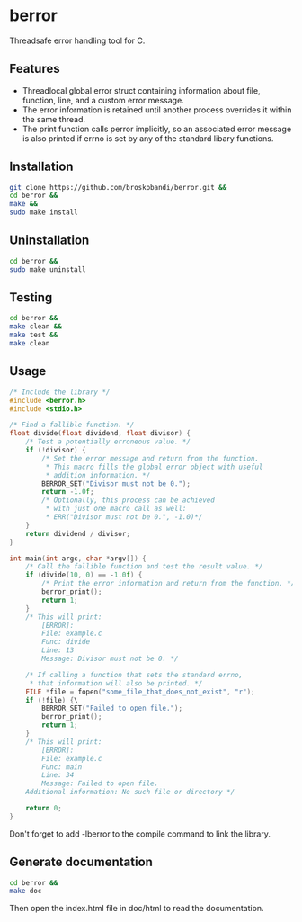 # berror
Threadsafe error handling tool for C.

## Features
- Threadlocal global error struct containing information about file, function, line, and a custom error message.
- The error information is retained until another process overrides it within the same thread.
- The print function calls perror implicitly, so an associated error message is also printed if errno is set by any of the standard libary functions.

## Installation
```bash
git clone https://github.com/broskobandi/berror.git &&
cd berror &&
make &&
sudo make install
```

## Uninstallation
```bash
cd berror &&
sudo make uninstall
```

## Testing
```bash
cd berror &&
make clean &&
make test &&
make clean
```

## Usage
```c
/* Include the library */
#include <berror.h>
#include <stdio.h>

/* Find a fallible function. */
float divide(float dividend, float divisor) {
	/* Test a potentially erroneous value. */
	if (!divisor) {
		/* Set the error message and return from the function.
		 * This macro fills the global error object with useful
		 * addition information. */
		BERROR_SET("Divisor must not be 0.");
		return -1.0f;
		/* Optionally, this process can be achieved
		 * with just one macro call as well:
		 * ERR("Divisor must not be 0.", -1.0)*/
	}
	return dividend / divisor;
}

int main(int argc, char *argv[]) {
	/* Call the fallible function and test the result value. */
	if (divide(10, 0) == -1.0f) {
		/* Print the error information and return from the function. */
		berror_print();
		return 1;
	}
	/* This will print:
		[ERROR]:
		File: example.c
		Func: divide
		Line: 13
		Message: Divisor must not be 0. */

	/* If calling a function that sets the standard errno,
	 * that information will also be printed. */
	FILE *file = fopen("some_file_that_does_not_exist", "r");
	if (!file) {\
		BERROR_SET("Failed to open file.");
		berror_print();
		return 1;
	}
	/* This will print:
		[ERROR]:
		File: example.c
		Func: main
		Line: 34
		Message: Failed to open file.
	Additional information: No such file or directory */

	return 0;
}
```
Don't forget to add -lberror to the compile command to link the library.
## Generate documentation
```bash
cd berror &&
make doc
```
Then open the index.html file in doc/html to read the documentation.
